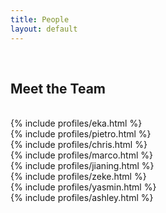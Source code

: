 ```yaml
---
title: People
layout: default
---
```


<div class="row">
	<div class="col-lg-12">
    	<br>
		<h2>Meet the Team</h2>
        </br>
	</div>
</div>

<div class="row">
	<div class="col-lg-6">
		{% include profiles/eka.html %}
	</div>
	<div class="col-lg-6">
		{% include profiles/pietro.html %}
	</div>
</div>

<div class="row">
	<div class="col-lg-6">
		{% include profiles/chris.html %}
	</div>
	<div class="col-lg-6">
		{% include profiles/marco.html %}
	</div>
</div>

<div class="row">
	<div class="col-lg-6">
		{% include profiles/jianing.html %}
	</div>
	<div class="col-lg-6">
		{% include profiles/zeke.html %}
	</div>
</div>

<div class="row">
	<div class="col-lg-6">
		{% include profiles/yasmin.html %}
	</div>
	<div class="col-lg-6">
		{% include profiles/ashley.html %}
	</div>
</div>